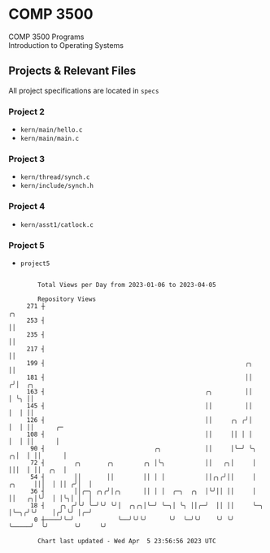 # COMP 3500
COMP 3500 Programs  
Introduction to Operating Systems  
## Projects & Relevant Files
All project specifications are located in `specs`
### Project 2
- `kern/main/hello.c`
- `kern/main/main.c`
### Project 3
- `kern/thread/synch.c`
- `kern/include/synch.h`
### Project 4
- `kern/asst1/catlock.c`
### Project 5
- `project5`

```

        Total Views per Day from 2023-01-06 to 2023-04-05

        Repository Views
     271 ┼                                                                           ╭╮
     253 ┤                                                                           ││
     235 ┤                                                                           ││
     217 ┤                                                                           ││
     199 ┤                                                       ╭╮                  ││
     181 ┤                                                       ││                 ╭╯│  ╭╮
     163 ┤                                            ╭╮         ││                 │ ╰╮ ││
     145 ┤                                            ││         ││                 │  │ ││
     126 ┤                                            ││     ╭╮ ╭╯│                 │  │ ││      ╭─
     108 ┤                                            ││     ││ │ │                 │  │ ││      │
      90 ┤                              ╭╮            ││     │╰─╯ ╰╮              ╭╮│  │ ││      │
      72 ┤        ╭╮       ╭╮        ╭╮ │╰╮           ││   ╭╮│     │              │││  │ ││  ╭╮  │
      54 ┤        ││       ││        ││ │ │           ││╭╮╭╯││     │       ╭╮     │││  │ ││ ╭╯│  │
      36 ┤        ││╭─╮ ╭╮╭╯│╭╮      ││ │ │  ╭─╮  ╭╮  │╰╯││ ││     │       ││   ╭╮│╰╯  │ │╰╮│ │  │
      18 ┤    ╭╮ ╭╯╰╯ ╰─╯╰╯ ╰╯│  ╭╮╭╮│╰─╯ ╰─╮│ ╰╮ ││╭─╯  ││ ││     ╰─╮     │╰─╮╭╯╰╯    │╭╯ ╰╯ │╭─╯
       0 ┼────╯╰─╯            ╰──╯╰╯╰╯      ╰╯  ╰─╯╰╯    ╰╯ ╰╯       ╰─────╯  ╰╯       ╰╯     ╰╯

        Chart last updated - Wed Apr  5 23:56:56 2023 UTC
        
```
